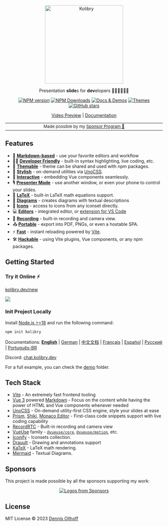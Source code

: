 <br>
<p align="center">
<a href="https://kolibry.dev" target="_blank">
<img src="https://raw.githubusercontent.com/kolibry-js/kolibry/main/assets/logo-title.png" alt="Kolibry" height="250" width="250"/>
</a>
</p>

<p align="center">
Presentation <b>slide</b>s for <b>dev</b>elopers 🧑‍💻👩‍💻👨‍💻
</p>

<p align="center">
<a href="https://www.npmjs.com/package/@kolibry/cli" target="__blank"><img src="https://img.shields.io/npm/v/@kolibry/cli?color=9945FF&label=" alt="NPM version"></a>
<a href="https://www.npmjs.com/package/@kolibry/cli" target="__blank"><img alt="NPM Downloads" src="https://img.shields.io/npm/dm/@kolibry/cli?color=9945FF&label="></a>
<a href="https://kolibry.dev/" target="__blank"><img src="https://img.shields.io/static/v1?label=&message=docs%20%26%20demos&color=9945FF" alt="Docs & Demos"></a>
<a href="https://kolibry.dev/themes/gallery.html" target="__blank"><img src="https://img.shields.io/static/v1?label=&message=themes&color=9945FF" alt="Themes"></a>
<br>
<a href="https://github.com/kolibry-js/kolibry" target="__blank"><img alt="GitHub stars" src="https://img.shields.io/github/stars/kolibry-js/kolibry?style=social"></a>
</p>

<p align="center">
  <a href="https://twitter.com/nyxb0/status/nocheingeben">Video Preview</a> | <a href="https://kolibry.dev">Documentation</a>
</p>

<div align="center">
<table>
<tbody>
<td align="center">
<img width="2000" height="0" alt="" aria-hiden><br>
<sub>Made possible by my <a href="https://github.com/sponsors/nyxb">Sponsor Program 💖</a></sub><br>
<img width="2000" height="0" alt="" aria-hiden>
</td>
</tbody>
</table>
</div>

## Features

- 📝 [**Markdown-based**](https://kolibry.dev/guide/syntax.html) - use your favorite editors and workflow
- 🧑‍💻 [**Developer Friendly**](https://kolibry.dev/guide/syntax.html#code-blocks) - built-in syntax highlighting, live coding, etc.
- 🎨 [**Themable**](https://kolibry.dev/themes/gallery.html) - theme can be shared and used with npm packages.
- 🌈 [**Stylish**](https://kolibry.dev/guide/syntax.html#embedded-styles) - on-demand utilities via [UnoCSS](https://github.com/unocss/unocss).
- 🤹 [**Interactive**](https://kolibry.dev/custom/directory-structure.html#components) - embedding Vue components seamlessly.
- 🎙 [**Presenter Mode**](https://kolibry.dev/guide/presenter-mode.html) - use another window, or even your phone to control your slides.
- 🧮 [**LaTeX**](https://kolibry.dev/guide/syntax.html#latex) - built-in LaTeX math equations support.
- 📰 [**Diagrams**](https://kolibry.dev/guide/syntax.html#diagrams) - creates diagrams with textual descriptions
- 🌟 [**Icons**](https://kolibry.dev/guide/syntax.html#icons) - access to icons from any iconset directly.
- 💻 [**Editors**](https://kolibry.dev/guide/editors.html) - integrated editor, or [extension for VS Code](https://github.com/kolibry-js/kolibry-vscode)
- 🎥 [**Recording**](https://kolibry.dev/guide/recording.html) - built-in recording and camera view.
- 📤 [**Portable**](https://kolibry.dev/guide/exporting.html) - export into PDF, PNGs, or even a hostable SPA.
- ⚡️ [**Fast**](https://vitejs.dev) - instant reloading powered by [Vite](https://vitejs.dev).
- 🛠 [**Hackable**](https://kolibry.dev/custom/config-vite.html) - using Vite plugins, Vue components, or any npm packages.

## Getting Started

### Try it Online ⚡️

[kolibry.dev/new](https://kolibry.dev/new)

[![](https://developer.stackblitz.com/img/open_in_stackblitz.svg)](https://kolibry.dev/new)

### Init Project Locally

Install [Node.js >=18](https://nodejs.org/) and run the following command:

```bash
npm init kolibry
```

Documentations:
**[English](https://kolibry.dev)** | [German](https://de.kolibry.dev) | [中文文档](https://cn.kolibry.dev) | [Français](https://fr.kolibry.dev) | [Español](https://es.kolibry.dev) | [Русский](https://ru.kolibry.dev) | [Português-BR](https://br.kolibry.dev)

Discord: [chat.kolibry.dev](https://chat.kolibry.dev)

For a full example, you can check the [demo](https://github.com/kolibry-js/kolibry/blob/main/demo) folder.

## Tech Stack

- [Vite](https://vitejs.dev) - An extremely fast frontend tooling
- [Vue 3](https://v3.vuejs.org/) powered [Markdown](https://daringfireball.net/projects/markdown/syntax) - Focus on the content while having the power of HTML and Vue components whenever needed
- [UnoCSS](https://github.com/unocss/unocss) - On-demand utility-first CSS engine, style your slides at ease
- [Prism](https://github.com/PrismJS/prism), [Shiki](https://github.com/shikijs/shiki), [Monaco Editor](https://github.com/Microsoft/monaco-editor) - First-class code snippets support with live coding capability
- [RecordRTC](https://recordrtc.org) - Built-in recording and camera view
- [VueUse](https://vueuse.org) family - [`@vueuse/core`](https://github.com/vueuse/vueuse), [`@vueuse/motion`](https://github.com/vueuse/motion), etc.
- [Iconify](https://iconify.design/) - Iconsets collection.
- [DrauuIt](https://github.com/nyxb/drauu-it) - Drawing and annotations support
- [KaTeX](https://katex.org/) - LaTeX math rendering.
- [Mermaid](https://mermaid-js.github.io/mermaid) - Textual Diagrams.

## Sponsors

This project is made possible by all the sponsors supporting my work:

<p align="center">
  <a href="https://github.com/sponsors/nyxb">
    <img src='https://cdn.jsdelivr.net/gh/nyxb/static/sponsors.svg' alt="Logos from Sponsors" />
  </a>
</p>

## License

MIT License © 2023 [Dennis Ollhoff](https://github.com/nyxb)

